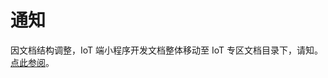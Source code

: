 # 通知

因文档结构调整，IoT 端小程序开发文档整体移动至 IoT 专区文档目录下，请知。[点此参阅](https://opendocs.alipay.com/iot/multi-platform/vcs0fv)。
